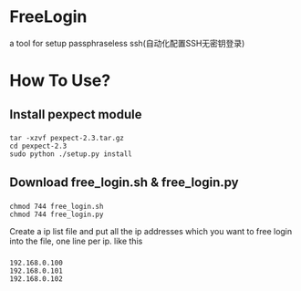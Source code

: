 FreeLogin
=========

a tool for setup passphraseless ssh(自动化配置SSH无密钥登录)

How To Use?
=========
Install pexpect module
---------
###
    tar -xzvf pexpect-2.3.tar.gz
    cd pexpect-2.3
    sudo python ./setup.py install
  
Download free_login.sh & free_login.py
---------
###
    chmod 744 free_login.sh
    chmod 744 free_login.py

Create a ip list file and put all the ip addresses which you want to free login into the file, one line per ip. like this
###
    192.168.0.100
    192.168.0.101
    192.168.0.102
  
